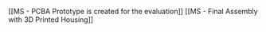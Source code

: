 [[MS - PCBA Prototype is created for the evaluation]]
[[MS - Final Assembly with 3D Printed Housing]]